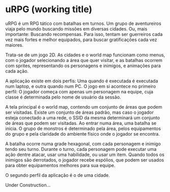 uRPG (working title)
====

uRPG é um RPG tático com batalhas em turnos. Um grupo de aventureiros viaja pelo mundo buscando missões em diversas cidades. Ou, mais importante: Buscando recompensas. Para isso, tentam ser guerreiros cada vez mais fortes e melhor equipados, para buscar gratificações cada vez maiores.

Trata-se de um jogo 2D. As cidades e o world map funcionam como menus, com o jogador selecionando a área que quer visitar, e as batalhas ocorrem com sprites, representando os personagens e inimigos, e animações para cada ação.

A aplicação existe em dois perfis: Uma quando é executada é executada num laptop, e outra quando num PC. O jogo em si acontece no primeiro perfil: O jogador começa com apenas um personagem na equipe, cuja classe é determinada pelo nome de usuário da sessão. 

A tela principal é o world map, contendo um conjunto de áreas que podem ser visitadas. Existe um conjunto de áreas padrão, mas caso o jogador esteja conectado a uma rede, o SSID da mesma determinará um conjunto de áreas que podem ser visitadas. Ao entrar numa área, uma batalha se inicia. O grupo de monstros é determinado pela área, pelos equipamentos do grupo e pela claridade do ambiente físico onde o jogador se encontra.

A batalha ocorre numa grade hexagonal, com cada personagem e inimigo tendo seu turno. Durante o turno, cada personagem pode executar uma ação dentre atacar, usar uma habilidade, ou usar um item. Quando todos os inimigos são derrotados, o jogador recebe espólios, que podem ser usados para obter equipamentos melhores para sua equipe.

O segundo perfil da aplicação é o de uma cidade.

Under Construction...

